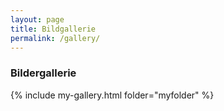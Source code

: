 ```yaml
---
layout: page
title: Bildgallerie
permalink: /gallery/
---
```


### Bildergallerie

{% include my-gallery.html folder="myfolder" %}
